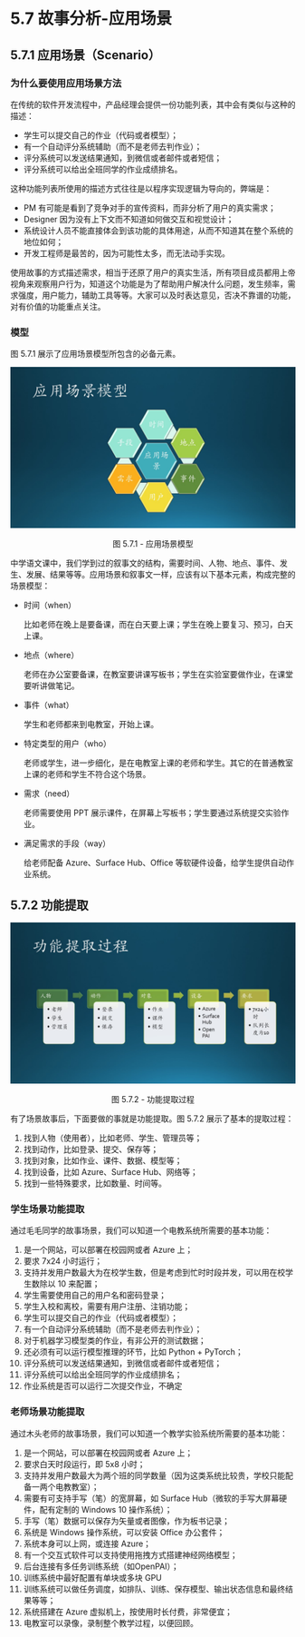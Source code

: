 # 5.7 故事分析-应用场景

## 5.7.1 应用场景（Scenario）

### 为什么要使用应用场景方法

在传统的软件开发流程中，产品经理会提供一份功能列表，其中会有类似与这种的描述：

- 学生可以提交自己的作业（代码或者模型）；
- 有一个自动评分系统辅助（而不是老师去判作业）；
- 评分系统可以发送结果通知，到微信或者邮件或者短信；
- 评分系统可以给出全班同学的作业成绩排名。

这种功能列表所使用的描述方式往往是以程序实现逻辑为导向的，弊端是：

- PM 有可能是看到了竞争对手的宣传资料，而非分析了用户的真实需求；
- Designer 因为没有上下文而不知道如何做交互和视觉设计；
- 系统设计人员不能直接体会到该功能的具体用途，从而不知道其在整个系统的地位如何；
- 开发工程师是最苦的，因为可能性太多，而无法动手实现。

使用故事的方式描述需求，相当于还原了用户的真实生活，所有项目成员都用上帝视角来观察用户行为，知道这个功能是为了帮助用户解决什么问题，发生频率，需求强度，用户能力，辅助工具等等。大家可以及时表达意见，否决不靠谱的功能，对有价值的功能重点关注。

### 模型

图 5.7.1 展示了应用场景模型所包含的必备元素。

<div align="center">
<img src="Images/Slide12.JPG"/>

图 5.7.1 - 应用场景模型
</div>

中学语文课中，我们学到过的叙事文的结构，需要时间、人物、地点、事件、发生、发展、结果等等。应用场景和叙事文一样，应该有以下基本元素，构成完整的场景模型：

- 时间（when）
  
  比如老师在晚上是要备课，而在白天要上课；学生在晚上要复习、预习，白天上课。

- 地点（where）
  
  老师在办公室要备课，在教室要讲课写板书；学生在实验室要做作业，在课堂要听讲做笔记。

- 事件（what）

  学生和老师都来到电教室，开始上课。

- 特定类型的用户（who）
  
  老师或学生，进一步细化，是在电教室上课的老师和学生。其它的在普通教室上课的老师和学生不符合这个场景。

- 需求（need）
  
  老师需要使用 PPT 展示课件，在屏幕上写板书；学生要通过系统提交实验作业。

- 满足需求的手段（way）
  
  给老师配备 Azure、Surface Hub、Office 等软硬件设备，给学生提供自动作业系统。

## 5.7.2 功能提取

<div align="center">
<img src="Images/Slide13.JPG"/>

图 5.7.2 - 功能提取过程
</div>

有了场景故事后，下面要做的事就是功能提取。图 5.7.2 展示了基本的提取过程：

1. 找到人物（使用者），比如老师、学生、管理员等；
2. 找到动作，比如登录、提交、保存等；
3. 找到对象，比如作业、课件、数据、模型等；
4. 找到设备，比如 Azure、Surface Hub、网络等；
5. 找到一些特殊要求，比如数量、时间等。

### 学生场景功能提取

通过毛毛同学的故事场景，我们可以知道一个电教系统所需要的基本功能：

1. 是一个网站，可以部署在校园网或者 Azure 上；
2. 要求 7x24 小时运行；
3. 支持并发用户数最大为在校学生数，但是考虑到忙时时段并发，可以用在校学生数除以 10 来配置；
4. 学生需要使用自己的用户名和密码登录；
5. 学生入校和离校，需要有用户注册、注销功能；
6. 学生可以提交自己的作业（代码或者模型）；
7. 有一个自动评分系统辅助（而不是老师去判作业）；
8. 对于机器学习模型类的作业，有非公开的测试数据；
9. 还必须有可以运行模型推理的环节，比如 Python + PyTorch；
10. 评分系统可以发送结果通知，到微信或者邮件或者短信；
11. 评分系统可以给出全班同学的作业成绩排名；
12. 作业系统是否可以运行二次提交作业，不确定

### 老师场景功能提取

通过木头老师的故事场景，我们可以知道一个教学实验系统所需要的基本功能：

1. 是一个网站，可以部署在校园网或者 Azure 上；
2. 要求白天时段运行，即 5x8 小时；
3. 支持并发用户数最大为两个班的同学数量（因为这类系统比较贵，学校只能配备一两个电教教室）；
4. 需要有可支持手写（笔）的宽屏幕，如 Surface Hub（微软的手写大屏幕硬件，配有定制的 Windows 10 操作系统）；
5. 手写（笔）数据可以保存为矢量或者图像，作为板书记录；
6. 系统是 Windows 操作系统，可以安装 Office 办公套件；
7. 系统本身可以上网，或连接 Azure；
8. 有一个交互式软件可以支持使用拖拽方式搭建神经网络模型；
9. 后台连接有多任务训练系统（如OpenPAI）；
10. 训练系统中最好配置有单块或多块 GPU
11. 训练系统可以做任务调度，如排队、训练、保存模型、输出状态信息和最终结果等等；
12. 系统搭建在 Azure 虚拟机上，按使用时长付费，非常便宜；
13. 电教室可以录像，录制整个教学过程，以便回顾。
